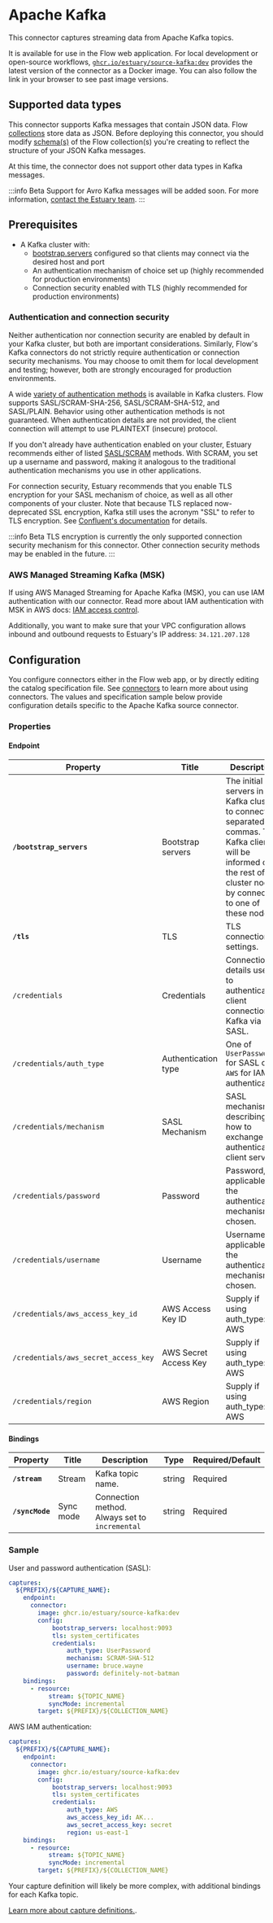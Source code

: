 
# Apache Kafka

This connector captures streaming data from Apache Kafka topics.

It is available for use in the Flow web application. For local development or open-source workflows, [`ghcr.io/estuary/source-kafka:dev`](https://github.com/estuary/connectors/pkgs/container/source-kafka) provides the latest version of the connector as a Docker image. You can also follow the link in your browser to see past image versions.

## Supported data types

This connector supports Kafka messages that contain JSON data.
Flow [collections](../../../concepts/collections.md) store data as JSON.
Before deploying this connector, you should modify [schema(s)](../../../concepts/schemas.md)
of the Flow collection(s) you're creating to reflect the structure of your JSON Kafka messages.

At this time, the connector does not support other data types in Kafka messages.

:::info Beta
Support for Avro Kafka messages will be added soon. For more information, [contact the Estuary team](mailto:info@estuary.dev).
:::

## Prerequisites

* A Kafka cluster with:
  * [bootstrap.servers](https://kafka.apache.org/documentation/#producerconfigs_bootstrap.servers) configured so that clients may connect via the desired host and port
  * An authentication mechanism of choice set up (highly recommended for production environments)
  * Connection security enabled with TLS (highly recommended for production environments)

### Authentication and connection security

Neither authentication nor connection security are enabled by default in your Kafka cluster, but both are important considerations.
Similarly, Flow's Kafka connectors do not strictly require authentication or connection security mechanisms.
You may choose to omit them for local development and testing; however, both are strongly encouraged for production environments.

A wide [variety of authentication methods](https://kafka.apache.org/documentation/#security_overview) is available in Kafka clusters.
Flow supports SASL/SCRAM-SHA-256, SASL/SCRAM-SHA-512, and SASL/PLAIN. Behavior using other authentication methods is not guaranteed.
When authentication details are not provided, the client connection will attempt to use PLAINTEXT (insecure) protocol.

If you don't already have authentication enabled on your cluster, Estuary recommends either of listed [SASL/SCRAM](https://kafka.apache.org/documentation/#security_sasl_scram) methods.
With SCRAM, you set up a username and password, making it analogous to the traditional authentication mechanisms
you use in other applications.

For connection security, Estuary recommends that you enable TLS encryption for your SASL mechanism of choice,
as well as all other components of your cluster.
Note that because TLS replaced now-deprecated SSL encryption, Kafka still uses the acronym "SSL" to refer to TLS encryption.
See [Confluent's documentation](https://docs.confluent.io/platform/current/kafka/authentication_ssl.html) for details.

:::info Beta
TLS encryption is currently the only supported connection security mechanism for this connector.
Other connection security methods may be enabled in the future.
:::

### AWS Managed Streaming Kafka (MSK)

If using AWS Managed Streaming for Apache Kafka (MSK), you can use IAM authentication with our connector. Read more about IAM authentication with MSK in AWS docs: [IAM access control](https://docs.aws.amazon.com/msk/latest/developerguide/iam-access-control.html).

Additionally, you want to make sure that your VPC configuration allows inbound and outbound requests to Estuary's IP address: `34.121.207.128`

## Configuration

You configure connectors either in the Flow web app, or by directly editing the catalog specification file.
See [connectors](../../../concepts/connectors.md#using-connectors) to learn more about using connectors. The values and specification sample below provide configuration details specific to the Apache Kafka source connector.

### Properties

#### Endpoint

| Property                                | Title                 | Description                                                                                                                                                                          | Type         | Required/Default        |
|-----------------------------------------|-----------------------|--------------------------------------------------------------------------------------------------------------------------------------------------------------------------------------|--------------|-------------------------|
| **`/bootstrap_servers`**                | Bootstrap servers     | The initial servers in the Kafka cluster to connect to, separated by commas. The Kafka client will be informed of the rest of the cluster nodes by connecting to one of these nodes. | string       | Required                |
| **`/tls`**                              | TLS                   | TLS connection settings.                                                                                                                                                             | string       | `"system_certificates"` |
| `/credentials`                          | Credentials           | Connection details used to authenticate a client connection to Kafka via SASL.                                                                                                       | null, object |                         |
| `/credentials/auth_type`                | Authentication type   | One of `UserPassword` for SASL or `AWS` for IAM authentication                                                                                                                       | string       |                         |
| `/credentials/mechanism`                | SASL Mechanism        | SASL mechanism describing how to exchange and authenticate client servers.                                                                                                           | string       |                         |
| `/credentials/password`                 | Password              | Password, if applicable for the authentication mechanism chosen.                                                                                                                     | string       |                         |
| `/credentials/username`                 | Username              | Username, if applicable for the authentication mechanism chosen.                                                                                                                     | string       |                         |
| `/credentials/aws_access_key_id`        | AWS Access Key ID     | Supply if using auth_type: AWS                                                                                                                                                       | string       |                         |
| `/credentials/aws_secret_access_key`    | AWS Secret Access Key | Supply if using auth_type: AWS                                                                                                                                                       | string       |                         |
| `/credentials/region`                   | AWS Region            | Supply if using auth_type: AWS                                                                                                                                                       | string       |                         |

#### Bindings

| Property | Title | Description | Type | Required/Default |
|-------|------|------|---------| --------|
| **`/stream`** | Stream | Kafka topic name. | string | Required |
| **`/syncMode`** | Sync mode | Connection method. Always set to `incremental` | string | Required |

### Sample

User and password authentication (SASL):
```yaml
captures:
  ${PREFIX}/${CAPTURE_NAME}:
    endpoint:
      connector:
        image: ghcr.io/estuary/source-kafka:dev
        config:
            bootstrap_servers: localhost:9093
            tls: system_certificates
            credentials:
                auth_type: UserPassword
                mechanism: SCRAM-SHA-512
                username: bruce.wayne
                password: definitely-not-batman
    bindings:
      - resource:
           stream: ${TOPIC_NAME}
           syncMode: incremental
        target: ${PREFIX}/${COLLECTION_NAME}
```

AWS IAM authentication:

```yaml
captures:
  ${PREFIX}/${CAPTURE_NAME}:
    endpoint:
      connector:
        image: ghcr.io/estuary/source-kafka:dev
        config:
            bootstrap_servers: localhost:9093
            tls: system_certificates
            credentials:
                auth_type: AWS
                aws_access_key_id: AK...
                aws_secret_access_key: secret
                region: us-east-1
    bindings:
      - resource:
           stream: ${TOPIC_NAME}
           syncMode: incremental
        target: ${PREFIX}/${COLLECTION_NAME}
```

Your capture definition will likely be more complex, with additional bindings for each Kafka topic.

[Learn more about capture definitions.](../../../concepts/captures.md#pull-captures).
